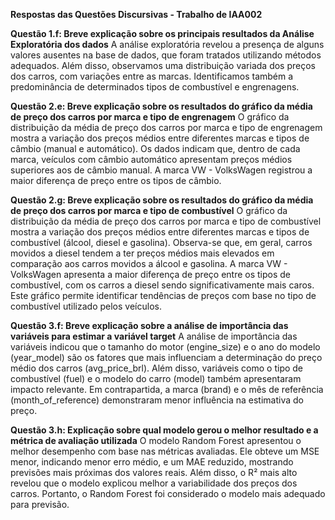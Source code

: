 **Respostas das Questões Discursivas - Trabalho de IAA002**

**Questão 1.f: Breve explicação sobre os principais resultados da Análise Exploratória dos dados**
A análise exploratória revelou a presença de alguns valores ausentes na base de dados, que foram tratados utilizando métodos adequados. 
Além disso, observamos uma distribuição variada dos preços dos carros, com variações entre as marcas.
Identificamos também a predominância de determinados tipos de combustível e engrenagens.

**Questão 2.e: Breve explicação sobre os resultados do gráfico da média de preço dos carros por marca e tipo de engrenagem**
O gráfico da distribuição da média de preço dos carros por marca e tipo de engrenagem mostra a variação dos preços médios entre diferentes marcas e tipos de câmbio (manual e automático). 
Os dados indicam que, dentro de cada marca, veículos com câmbio automático apresentam preços médios superiores aos de câmbio manual. 
A marca VW - VolksWagen registrou a maior diferença de preço entre os tipos de câmbio.

**Questão 2.g: Breve explicação sobre os resultados do gráfico da média de preço dos carros por marca e tipo de combustível**
O gráfico da distribuição da média de preço dos carros por marca e tipo de combustível mostra a variação dos preços médios entre diferentes marcas e tipos de combustível (álcool, diesel e gasolina). 
Observa-se que, em geral, carros movidos a diesel tendem a ter preços médios mais elevados em comparação aos carros movidos a álcool e gasolina. 
A marca VW - VolksWagen apresenta a maior diferença de preço entre os tipos de combustível, com os carros a diesel sendo significativamente mais caros.
Este gráfico permite identificar tendências de preços com base no tipo de combustível utilizado pelos veículos.

**Questão 3.f: Breve explicação sobre a análise de importância das variáveis para estimar a variável target**
A análise de importância das variáveis indicou que o tamanho do motor (engine_size) e o ano do modelo (year_model) são os fatores que mais influenciam a determinação do preço médio dos carros (avg_price_brl). 
Além disso, variáveis como o tipo de combustível (fuel) e o modelo do carro (model) também apresentaram impacto relevante. 
Em contrapartida, a marca (brand) e o mês de referência (month_of_reference) demonstraram menor influência na estimativa do preço.

**Questão 3.h: Explicação sobre qual modelo gerou o melhor resultado e a métrica de avaliação utilizada**
O modelo Random Forest apresentou o melhor desempenho com base nas métricas avaliadas.
Ele obteve um MSE menor, indicando menor erro médio, e um MAE reduzido, mostrando previsões mais próximas dos valores reais.
Além disso, o R² mais alto revelou que o modelo explicou melhor a variabilidade dos preços dos carros.
Portanto, o Random Forest foi considerado o modelo mais adequado para previsão.

